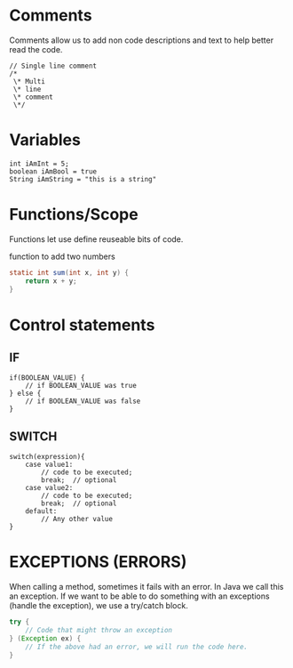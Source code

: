 # Comments
Comments allow us to add non code descriptions and text to help better read the code.  
```
// Single line comment  
/*  
 \* Multi  
 \* line  
 \* comment  
 \*/
``` 

# Variables
```
int iAmInt = 5;  
boolean iAmBool = true  
String iAmString = "this is a string"
```  

# Functions/Scope
Functions let use define reuseable bits of code.

function to add two numbers
```java
static int sum(int x, int y) {
    return x + y;
}
```

# Control statements

## IF
```
if(BOOLEAN_VALUE) {
    // if BOOLEAN_VALUE was true
} else {
    // if BOOLEAN_VALUE was false
}
```

## SWITCH
```
switch(expression){    
    case value1:    
        // code to be executed;    
        break;  // optional  
    case value2:    
        // code to be executed;    
        break;  // optional
    default:     
        // Any other value  
}  
``` 

# EXCEPTIONS (ERRORS)
When calling a method, sometimes it fails with an error.  In Java we call this an exception.  If we want to be able to do something with an exceptions (handle the exception), we use a try/catch block.
```java
try {
    // Code that might throw an exception
} (Exception ex) {
    // If the above had an error, we will run the code here.
}
```